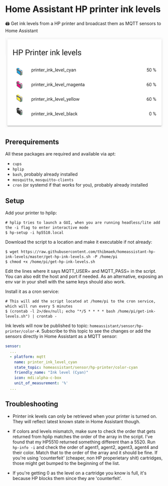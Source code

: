 # Home Assistant HP printer ink levels

🖨 Get ink levels from a HP printer and broadcast them as MQTT sensors to Home Assistant

![screenshot of the ink levels in Home Assistant](./screenshot_ink_levels.png)

## Prerequirements

All these packages are required and available via apt:

- `cups`
- `hplip`
- `bash`, probably already installed
- `mosquitto`, `mosquitto-clients`
- `cron` (or systemd if that works for you), probably already installed

## Setup

Add your printer to hplip:

```console
# hplip tries to launch a GUI, when you are running headless/lite add the -i flag to enter interactive mode
$ hp-setup -i hp5510.local
```

Download the script to a location and make it executable if not already:

```console
$ wget https://raw.githubusercontent.com/thibmaek/homeassistant-hp-ink-levels/master/get-hp-ink-levels.sh -P /home/pi
$ chmod +x /home/pi/get-hp-ink-levels.sh
```

Edit the lines where it says MQTT_USER= and MQTT_PASS= in the script. You can also edit the host and port if needed. As an alternative, exposing an env var in your shell with the same keys should also work.

Install it as a cron service:

```console
# This will add the script located at /home/pi to the cron service, which will run every 5 minutes
$ (crontab -l 2>/dev/null; echo "*/5 * * * * bash /home/pi/get-ink-levels.sh") | crontab -
```

Ink levels will now be published to topic: `homeassistant/sensor/hp-printer/color-#`. Subscribe to this topic to see the changes or add the sensors directly in Home Assistant as a MQTT sensor:

```yaml
sensor:
  ...
  - platform: mqtt
    name: printer_ink_level_cyan
    state_topic: homeassistant/sensor/hp-printer/color-cyan
    friendly_name: "Ink level (Cyan)"
    icon: mdi:alpha-c-box
    unit_of_measurement: '%'
  ...
```

## Troubleshooting

- Printer ink levels can only be retrieved when your printer is turned on. They will reflect latest known state in Home Assistant though.

- If colors and levels mismatch, make sure to check the order that gets returned from hplip matches the order of the array in the script. I've found that my HP5510 returned something different than a 5520. Run `hp-info -i` and check the order of agent1, agent2, agent3, agent4 and their color. Match that to the order of the array and it should be fine. If you're using 'counterfeit' (cheaper, non HP properietary shit) cartridges, those might get bumped to the beginning of the list.

- If you're getting 0 as the level on a cartridge you know is full, it's because HP blocks them since they are 'counterfeit'.
